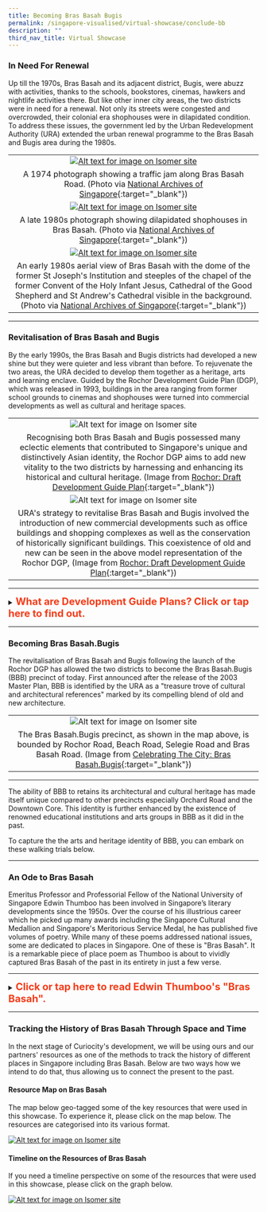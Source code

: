 ```yaml
---
title: Becoming Bras Basah Bugis
permalink: /singapore-visualised/virtual-showcase/conclude-bb
description: ""
third_nav_title: Virtual Showcase
---
```

### **In Need For Renewal**

Up till the 1970s, Bras Basah and its adjacent district, Bugis, were abuzz with activities, thanks to the schools, bookstores, cinemas, hawkers and nightlife activities there. But like other inner city areas, the two districts were in need for a renewal. Not only its streets were congested and overcrowded, their colonial era shophouses were in dilapidated condition. To address these issues, the government led by the Urban Redevelopment Authority (URA) extended the urban renewal programme to the Bras Basah and Bugis area during the 1980s.

|   |
|:-----:|
| [![Alt text for image on Isomer site](/images/sample-bb-renewal-traffic-1.jpg)](https://www.nas.gov.sg/archivesonline/photographs/record-details/9bca7c69-1162-11e3-83d5-0050568939ad)  |
| A 1974 photograph showing a traffic jam along Bras Basah Road. (Photo via [National Archives of Singapore](https://www.nas.gov.sg/archivesonline/photographs/record-details/9bca7c69-1162-11e3-83d5-0050568939ad){:target="_blank"})  |
| [![Alt text for image on Isomer site](/images/sample-bb-renewal-1.jpg)](https://www.nas.gov.sg/archivesonline/photographs/record-details/5fa6593e-1162-11e3-83d5-0050568939ad) |
|  A late 1980s photograph showing dilapidated shophouses in Bras Basah. (Photo via [National Archives of Singapore](https://www.nas.gov.sg/archivesonline/photographs/record-details/5fa6593e-1162-11e3-83d5-0050568939ad){:target="_blank"}) |
| [![Alt text for image on Isomer site](/images/sample-bb-renewal-2.jpg)](https://www.nas.gov.sg/archivesonline/photographs/record-details/44137467-3c81-11e4-859c-0050568939ad) |
|  An early 1980s aerial view of Bras Basah with the dome of the former St Joseph's Institution and steeples of the chapel of the former Convent of the Holy Infant Jesus, Cathedral of the Good Shepherd and St Andrew's Cathedral visible in the background. (Photo via [National Archives of Singapore](https://www.nas.gov.sg/archivesonline/photographs/record-details/44137467-3c81-11e4-859c-0050568939ad){:target="_blank"}) |

________

### **Revitalisation of Bras Basah and Bugis**

By the early 1990s, the Bras Basah and Bugis districts had developed a new shine but they were quieter and less vibrant than before. To rejuvenate the two areas, the URA decided to develop them together as a heritage, arts and learning enclave. Guided by the Rochor Development Guide Plan (DGP), which was released in 1993, buildings in the area ranging from former school grounds to cinemas and shophouses were turned into commercial developments as well as cultural and heritage spaces. 

|   |
|:-----:|
| ![Alt text for image on Isomer site](/images/bb-renewal-rochor-dgp-1.jpg)  |
| Recognising both Bras Basah and Bugis possessed many eclectic elements that contributed to Singapore's unique and distinctively Asian identity, the Rochor DGP aims to add new vitality to the two districts by harnessing and enhancing its historical and cultural heritage. (Image from [Rochor: Draft Development Guide Plan](https://eservice.nlb.gov.sg/item_holding.aspx?bid=6553830){:target="_blank"})  |
| ![Alt text for image on Isomer site](/images/bb-renewal-rochor-dgp-2.jpg) |
|  URA's strategy to revitalise Bras Basah and Bugis involved the introduction of new commercial developments such as office buildings and shopping complexes as well as the conservation of historically significant buildings. This coexistence of old and new can be seen in the above model representation of the Rochor DGP,  (Image from [Rochor: Draft Development Guide Plan](https://eservice.nlb.gov.sg/item_holding.aspx?bid=6553830){:target="_blank"}) |

---------

<details>
<summary><span style="font-weight: 700; font-size: 20px; font-style: normal; color:#f43c18">What are Development Guide Plans? Click or tap here to find out.</span></summary>
<br>
<span style="font-weight: 400; font-size: 20px; font-style: normal; color:#eb7044">Development Guide Plans (DGPs) are detailed short- to medium-term land-use plans completed between 1993 and 1998 as part of a comprehensive review of the Master Plan 1985. The Urban Redevelopment Authority (URA), the national land-use planning agency, divided Singapore into 55 planning areas and drew up a DGP for each of these areas. A blueprint of the living, working and leisure environment in Singapore, the 55 DGPs together formed the overall Master Plan 1998, which was gazetted on 22 January 1999. The URA released the first of its 55 DGPs in 1993. The final DGP was released in July 1998 for the Punggol area and included detailed plans for Punggol 21.</span>
	
</details>

_____

### **Becoming Bras Basah.Bugis**

The revitalisation of Bras Basah and Bugis following the launch of the Rochor DGP has allowed the two districts to become the Bras Basah.Bugis (BBB) precinct of today. First announced after the release of the 2003 Master Plan, BBB is identified by the URA as a "treasure trove of cultural and architectural references" marked by its compelling blend of old and new architecture. 

|   |
|:-----:|
| ![Alt text for image on Isomer site](/images/bb-renewal-bbb-map-1.jpg)  |
| The Bras Basah.Bugis precinct, as shown in the map above, is bounded by Rochor Road, Beach Road, Selegie Road and Bras Basah Road. (Image from [Celebrating The City: Bras Basah.Bugis](https://eservice.nlb.gov.sg/item_holding.aspx?bid=200002682){:target="_blank"})  |
____

The ability of BBB to retains its architectural and cultural heritage has made itself unique compared to other precincts especially Orchard Road and the Downtown Core. This identity is further enhanced by the existence of renowned educational institutions and arts groups in BBB as it did in the past.

To capture the the arts and heritage identity of BBB, you can embark on these walking trials below.

____

### **An Ode to Bras Basah**

Emeritus Professor and Professorial Fellow of the National University of Singapore Edwin Thumboo has been involved in Singapore’s literary developments since the 1950s. Over the course of his illustrious career which he picked up many awards including the Singapore Cultural Medallion and Singapore's Meritorious Service Medal, he has published five volumes of poetry. While many of these poems addressed national issues, some are dedicated to places in Singapore. One of these is "Bras Basah". It is a remarkable piece of place poem as Thumboo is about to vividly captured Bras Basah of the past in its entirety in just a few verse.

_______

<details>
<summary><span style="font-weight: 700; font-size: 20px; font-style: normal; color:#f43c18">Click or tap here to read Edwin Thumboo's "Bras Basah".</span></summary>
<br>
<span style="font-weight: 400; font-size: 20px; font-style: normal; color:#eb7044">Where the first Rendezvous brooded
<br>By a row of old shophouses, since sadly slain,
<br>A special road began. A point of colonial
<br>Confluence: Dhoby Ghaut, the YWCA with
<br>Manicured tennis lawns for memsahibs who
<br>Then took tea and scones. Across a Shell kiosk
<br>Where Papa parked his Austin Seven, then off
<br>To Hock Hoe’s for piston rods and Radex
<br>
<br>Think of the names: Dhoby Ghaut, Prinsep St,
<br>The three Cathays, a name the Lokes made
<br>Famous: resplendent building, our tallest then;
<br>Fantastic camera shop; and that popular Store
<br>Where Rudy’s wife, petite, temporarily demure,
<br>Quietly assessed her customers as she held her
<br>Intelligence above show-cases. Two doors away,
<br>Heng, increasingly called Mr, sold German cameras
<br>To Japanese sailors, was en route to a partnership.
<br>
<br>And the bookshops full of stuff: Penguin New 
<br>Writing to Palgrave’s G-Treasury; Q’s Oxford 
<br>Anthology, a blue spine among mouldy issues 
<br>Of The Wide World where imperial dreams, 
<br>The White man’s burden trudged across Asia and
<br>Africa, up Ruwenzori’s mist and moon, then down
<br>The Brahmaputra. Mainly first-hand accounts, 
<br>Direct, unshorn, marching against superstition.
<br>Plain narratives rising in majesty, in power, art.
<br>No cute theory of the Other. Only them natives.
<br>
<br>And the Rendezvous after school; affordable.
<br>The man with the mole, ladle in hand, presided,
<br>Holding the extra spoonful, balanced fate,deciding
<br>If he liked you. Two doors away Simon Ong’s
<br>Family shop of fishing tackle, Winchester torches,
<br>Knives of Solingen steel. Outside, a Woodsville tram,
<br>Full of St Andrew boys, swings around the corner,
<br>Tires squealing.
<br>
<br>Standing there, the world grew,
<br>Bit by bit, seemed different with each fresh vantage
<br>Shift in weather; hormonal stir, sweet unknowing;
<br>An ache that knew no words; a quickly passing mouth.
<br>As eyes caught more lit with sensuous guilt, when 
<br>Curves beneath Convent uniforms heaved and turned
<br>With the mind’s proposal, the rainbow’s ripening,
<br>As thoughts fingered image, each chance encounter.
<br>Experience became a word as Life cease to be simple.
<br>

</span>
	
</details>

_______

### **Tracking the History of Bras Basah Through Space and Time**

In the next stage of Curiocity's development, we will be using ours and our partners' resources as one of the methods to track the history of different places in Singapore including Bras Basah. Below are two ways how we intend to do that, thus allowing us to connect the present to the past.

#### **Resource Map on Bras Basah**

The map below geo-tagged some of the key resources that were used in this showcase. To experience it, please click on the map below. The resources are categorised into its various format.

[![Alt text for image on Isomer site](/images/sample-bb-resource-story-map.jpg)](https://uploads.knightlab.com/storymapjs/be07f88bbb474da1dff518b7264b010c/bras-basah-resource-map/index.html)

#### **Timeline on the Resources of Bras Basah**

If you need a timeline perspective on some of the resources that were used in this showcase, please click on the graph below.

[![Alt text for image on Isomer site](/images/sample-bb-timeline.jpg)](https://cdn.knightlab.com/libs/timeline3/latest/embed/index.html?source=1elGCCYQz0c2R57DJiL0Umm8TqV_wwSDbsVC-xUD6JZA&font=Default&lang=en&initial_zoom=2&height=650)